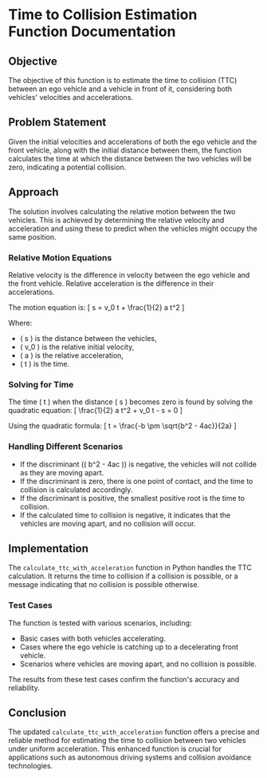 # Time to Collision Estimation Function Documentation

## Objective
The objective of this function is to estimate the time to collision (TTC) between an ego vehicle and a vehicle in front of it, considering both vehicles' velocities and accelerations.

## Problem Statement
Given the initial velocities and accelerations of both the ego vehicle and the front vehicle, along with the initial distance between them, the function calculates the time at which the distance between the two vehicles will be zero, indicating a potential collision.

## Approach
The solution involves calculating the relative motion between the two vehicles. This is achieved by determining the relative velocity and acceleration and using these to predict when the vehicles might occupy the same position.

### Relative Motion Equations
Relative velocity is the difference in velocity between the ego vehicle and the front vehicle. Relative acceleration is the difference in their accelerations.

The motion equation is:
\[ s = v_0 t + \frac{1}{2} a t^2 \]

Where:
- \( s \) is the distance between the vehicles,
- \( v_0 \) is the relative initial velocity,
- \( a \) is the relative acceleration,
- \( t \) is the time.

### Solving for Time
The time \( t \) when the distance \( s \) becomes zero is found by solving the quadratic equation:
\[ \frac{1}{2} a t^2 + v_0 t - s = 0 \]

Using the quadratic formula:
\[ t = \frac{-b \pm \sqrt{b^2 - 4ac}}{2a} \]

### Handling Different Scenarios
- If the discriminant (\( b^2 - 4ac \)) is negative, the vehicles will not collide as they are moving apart.
- If the discriminant is zero, there is one point of contact, and the time to collision is calculated accordingly.
- If the discriminant is positive, the smallest positive root is the time to collision.
- If the calculated time to collision is negative, it indicates that the vehicles are moving apart, and no collision will occur.

## Implementation
The `calculate_ttc_with_acceleration` function in Python handles the TTC calculation. It returns the time to collision if a collision is possible, or a message indicating that no collision is possible otherwise.

### Test Cases
The function is tested with various scenarios, including:
- Basic cases with both vehicles accelerating.
- Cases where the ego vehicle is catching up to a decelerating front vehicle.
- Scenarios where vehicles are moving apart, and no collision is possible.

The results from these test cases confirm the function's accuracy and reliability.

## Conclusion
The updated `calculate_ttc_with_acceleration` function offers a precise and reliable method for estimating the time to collision between two vehicles under uniform acceleration. This enhanced function is crucial for applications such as autonomous driving systems and collision avoidance technologies.
